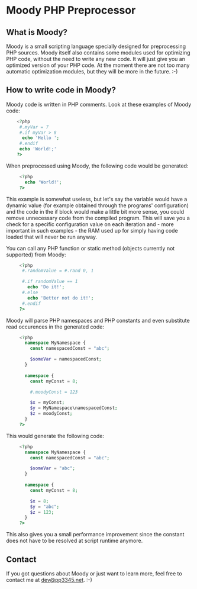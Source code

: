 # Moody PHP Preprocessor

## What is Moody?

Moody is a small scripting language specially designed for preprocessing PHP sources. 
Moody itself also contains some modules used for optimizing PHP code, without the need to write any new code. 
It will just give you an optimized version of your PHP code. At the moment there are not too many 
automatic optimization modules, but they will be more in the future. :-)

## How to write code in Moody?

Moody code is written in PHP comments. Look at these examples of Moody code:

```php
    <?php
     #.myVar = 7
     #.if myVar > 8
      echo 'Hello ';
     #.endif
     echo 'World!;'
    ?>
```

When preprocessed using Moody, the following code would be generated:

```php
     <?php
       echo 'World!';
     ?>
```

This example is somewhat useless, but let's say the variable would have a dynamic 
value (for example obtained through the programs' configuration) and the code in the if block would make 
a little bit more sense, you could remove unnecessary code from the compiled program. This will save you a 
check for a specific configuration value on each iteration and - more important in such examples - the RAM used up 
for simply having code loaded that will never be run anyway.

You can call any PHP function or static method (objects currently not supported) from Moody:

```php
     <?php
      #.randomValue = #.rand 0, 1

      #.if randomValue == 1
        echo 'Do it!';
      #.else
        echo 'Better not do it!';
      #.endif
     ?>
```

Moody will parse PHP namespaces and PHP constants and even substitute read occurences in the generated code:

```php
     <?php
       namespace MyNamespace {
         const namespacedConst = "abc";

         $someVar = namespacedConst;
       }
 
       namespace {
         const myConst = 8;

         #.moodyConst = 123

         $x = myConst;
         $y = MyNamespace\namespacedConst;
         $z = moodyConst;
       }
     ?>
```

This would generate the following code:

```php
     <?php
       namespace MyNamespace {
         const namespacedConst = "abc";

         $someVar = "abc";
       }
  
       namespace {
         const myConst = 8;

         $x = 8;
         $y = "abc";
         $z = 123;
       }
     ?>
```

This also gives you a small performance improvement since the constant does not have to be resolved at script 
runtime anymore.

## Contact

If you got questions about Moody or just want to learn more, feel free to contact me at [dev@pp3345.net](mailto:dev@pp3345.net). :-)
